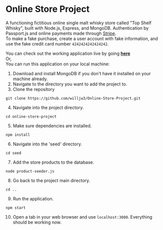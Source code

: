 # Online Store Project

A functioning fictitious online single malt whisky store called "Top Shelf Whisky", built with Node.js, Express, and MongoDB. Authentication by Passport.js and online payments made through [Stripe](https://stripe.com).<br>
To make a fake purchase, create a user account with fake information, and use the fake credit card number `4242424242424242`.<br>

You can check out the working application live by going [**here**](https://willjw3-topshelfwhisky-glitch.glitch.me/)<br>
Or,<br>
You can run this application on your local machine:

1. Download and install MongoDB if you don't have it installed on your machine already.
2. Navigate to the directory you want to add the project to.
3. Clone the repository

```
git clone https://github.com/willjw3/Online-Store-Project.git
```

4. Navigate into the project directory.

```
cd online-store-project
```

5. Make sure dependencies are installed.

```
npm install
```

6. Navigate into the 'seed' directory.

```
cd seed
```

7. Add the store products to the database.

```
node product-seeder.js
```

8. Go back to the project main directory.

```
cd ..
```

9. Run the application.

```
npm start
```

10. Open a tab in your web browser and use `localhost:3000`.
    Everything should be working now.<br>
